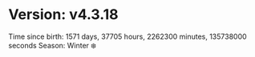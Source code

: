 # Version: v4.3.18
Time since birth: 1571 days, 37705 hours, 2262300 minutes, 135738000 seconds
Season: Winter ❄️
